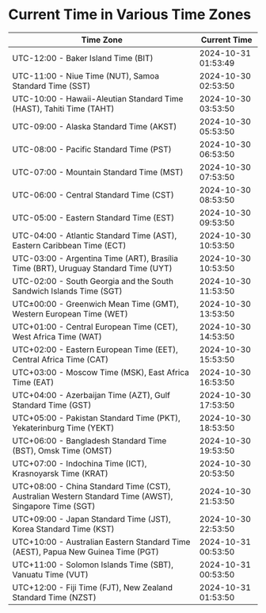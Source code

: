 # Current Time in Various Time Zones

| Time Zone | Current Time |
|-----------|--------------|
| UTC-12:00 - Baker Island Time (BIT) | 2024-10-31 01:53:49 |
| UTC-11:00 - Niue Time (NUT), Samoa Standard Time (SST) | 2024-10-30 02:53:50 |
| UTC-10:00 - Hawaii-Aleutian Standard Time (HAST), Tahiti Time (TAHT) | 2024-10-30 03:53:50 |
| UTC-09:00 - Alaska Standard Time (AKST) | 2024-10-30 05:53:50 |
| UTC-08:00 - Pacific Standard Time (PST) | 2024-10-30 06:53:50 |
| UTC-07:00 - Mountain Standard Time (MST) | 2024-10-30 07:53:50 |
| UTC-06:00 - Central Standard Time (CST) | 2024-10-30 08:53:50 |
| UTC-05:00 - Eastern Standard Time (EST) | 2024-10-30 09:53:50 |
| UTC-04:00 - Atlantic Standard Time (AST), Eastern Caribbean Time (ECT) | 2024-10-30 10:53:50 |
| UTC-03:00 - Argentina Time (ART), Brasília Time (BRT), Uruguay Standard Time (UYT) | 2024-10-30 10:53:50 |
| UTC-02:00 - South Georgia and the South Sandwich Islands Time (SGT) | 2024-10-30 11:53:50 |
| UTC±00:00 - Greenwich Mean Time (GMT), Western European Time (WET) | 2024-10-30 13:53:50 |
| UTC+01:00 - Central European Time (CET), West Africa Time (WAT) | 2024-10-30 14:53:50 |
| UTC+02:00 - Eastern European Time (EET), Central Africa Time (CAT) | 2024-10-30 15:53:50 |
| UTC+03:00 - Moscow Time (MSK), East Africa Time (EAT) | 2024-10-30 16:53:50 |
| UTC+04:00 - Azerbaijan Time (AZT), Gulf Standard Time (GST) | 2024-10-30 17:53:50 |
| UTC+05:00 - Pakistan Standard Time (PKT), Yekaterinburg Time (YEKT) | 2024-10-30 18:53:50 |
| UTC+06:00 - Bangladesh Standard Time (BST), Omsk Time (OMST) | 2024-10-30 19:53:50 |
| UTC+07:00 - Indochina Time (ICT), Krasnoyarsk Time (KRAT) | 2024-10-30 20:53:50 |
| UTC+08:00 - China Standard Time (CST), Australian Western Standard Time (AWST), Singapore Time (SGT) | 2024-10-30 21:53:50 |
| UTC+09:00 - Japan Standard Time (JST), Korea Standard Time (KST) | 2024-10-30 22:53:50 |
| UTC+10:00 - Australian Eastern Standard Time (AEST), Papua New Guinea Time (PGT) | 2024-10-31 00:53:50 |
| UTC+11:00 - Solomon Islands Time (SBT), Vanuatu Time (VUT) | 2024-10-31 00:53:50 |
| UTC+12:00 - Fiji Time (FJT), New Zealand Standard Time (NZST) | 2024-10-31 01:53:50 |
